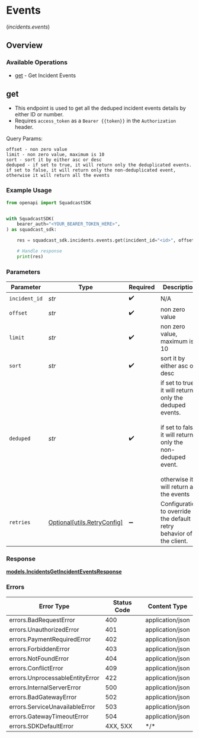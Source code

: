 # Events
(*incidents.events*)

## Overview

### Available Operations

* [get](#get) - Get Incident Events

## get

- This endpoint is used to get all the deduped incident events details by either ID or number.
- Requires `access_token` as a `Bearer {{token}}` in the `Authorization` header.

Query Params:
```
offset - non zero value
limit - non zero value, maximum is 10
sort - sort it by either asc or desc
deduped - if set to true, it will return only the deduplicated events. if set to false, it will return only the non-deduplicated event, otherwise it will return all the events
```

### Example Usage

<!-- UsageSnippet language="python" operationID="Incidents_getIncidentEvents" method="get" path="/v3/incidents/{incidentID}/events" -->
```python
from openapi import SquadcastSDK


with SquadcastSDK(
    bearer_auth="<YOUR_BEARER_TOKEN_HERE>",
) as squadcast_sdk:

    res = squadcast_sdk.incidents.events.get(incident_id="<id>", offset="<value>", limit="<value>", sort="<value>", deduped="<value>")

    # Handle response
    print(res)

```

### Parameters

| Parameter                                                                                                                                                     | Type                                                                                                                                                          | Required                                                                                                                                                      | Description                                                                                                                                                   |
| ------------------------------------------------------------------------------------------------------------------------------------------------------------- | ------------------------------------------------------------------------------------------------------------------------------------------------------------- | ------------------------------------------------------------------------------------------------------------------------------------------------------------- | ------------------------------------------------------------------------------------------------------------------------------------------------------------- |
| `incident_id`                                                                                                                                                 | *str*                                                                                                                                                         | :heavy_check_mark:                                                                                                                                            | N/A                                                                                                                                                           |
| `offset`                                                                                                                                                      | *str*                                                                                                                                                         | :heavy_check_mark:                                                                                                                                            | non zero value                                                                                                                                                |
| `limit`                                                                                                                                                       | *str*                                                                                                                                                         | :heavy_check_mark:                                                                                                                                            | non zero value, maximum is 10                                                                                                                                 |
| `sort`                                                                                                                                                        | *str*                                                                                                                                                         | :heavy_check_mark:                                                                                                                                            | sort it by either asc or desc                                                                                                                                 |
| `deduped`                                                                                                                                                     | *str*                                                                                                                                                         | :heavy_check_mark:                                                                                                                                            | if set to true, it will return only the deduped events.<br/><br/>if set to false, it will return only the non-deduped event.<br/><br/>otherwise it will return all the events |
| `retries`                                                                                                                                                     | [Optional[utils.RetryConfig]](../../models/utils/retryconfig.md)                                                                                              | :heavy_minus_sign:                                                                                                                                            | Configuration to override the default retry behavior of the client.                                                                                           |

### Response

**[models.IncidentsGetIncidentEventsResponse](../../models/incidentsgetincidenteventsresponse.md)**

### Errors

| Error Type                      | Status Code                     | Content Type                    |
| ------------------------------- | ------------------------------- | ------------------------------- |
| errors.BadRequestError          | 400                             | application/json                |
| errors.UnauthorizedError        | 401                             | application/json                |
| errors.PaymentRequiredError     | 402                             | application/json                |
| errors.ForbiddenError           | 403                             | application/json                |
| errors.NotFoundError            | 404                             | application/json                |
| errors.ConflictError            | 409                             | application/json                |
| errors.UnprocessableEntityError | 422                             | application/json                |
| errors.InternalServerError      | 500                             | application/json                |
| errors.BadGatewayError          | 502                             | application/json                |
| errors.ServiceUnavailableError  | 503                             | application/json                |
| errors.GatewayTimeoutError      | 504                             | application/json                |
| errors.SDKDefaultError          | 4XX, 5XX                        | \*/\*                           |